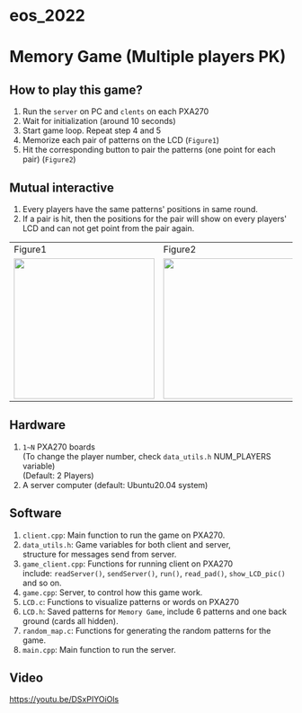 # eos_2022

# Memory Game (Multiple players PK)

## How to play this game?
1. Run the `server` on PC and `clents` on each PXA270
2. Wait for initialization (around 10 seconds)
3. Start game loop. Repeat step 4 and 5
4. Memorize each pair of patterns on the LCD (`Figure1`)
5. Hit the corresponding button to pair the patterns (one point for each pair) (`Figure2`)

## Mutual interactive
1. Every players have the same patterns' positions in same round.
2. If a pair is hit, then the positions for the pair will show on every players' LCD and can not get point from the pair again.

<table>
    <tr>
        <td>Figure1</td>
        <td>Figure2</td>
    </tr>
    <tr>
        <td><img src="https://imgur.com/NIR2Rnw.jpg" height="250"></td>
        <td><img src="https://imgur.com/2JuKeC7.jpg" height="250"> </td>
    </tr>
</table>

## Hardware
1. `1~N` PXA270 boards   
(To change the player number, check `data_utils.h` NUM_PLAYERS variable)  
(Default: 2 Players)
2. A server computer (default: Ubuntu20.04 system)

## Software
1. `client.cpp`: Main function to run the game on PXA270.
2. `data_utils.h`: Game variables for both client and server,  
  structure for messages send from server.
3. `game_client.cpp`: Functions for running client on PXA270  
  include: `readServer()`, `sendServer()`, `run()`, `read_pad()`, `show_LCD_pic()` and so on.
4. `game.cpp`: Server, to control how this game work.
5. `LCD.c`: Functions to visualize patterns or words on PXA270
6. `LCD.h`: Saved patterns for `Memory Game`, include 6 patterns and one back ground (cards all hidden).
7. `random_map.c`: Functions for generating the random patterns for the game.
8. `main.cpp`: Main function to run the server.

## Video
https://youtu.be/DSxPIYOiOls